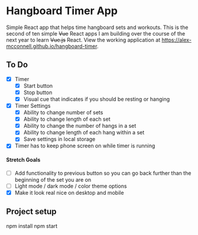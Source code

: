 # Hangboard Timer App

Simple React app that helps time hangboard sets and workouts. This is the second of ten simple ~~Vue~~ React apps I am building over the course of the next year to learn ~~Vue.js~~ React.  View the working application at https://alex-mcconnell.github.io/hangboard-timer.

## To Do

- [x] Timer
  - [x] Start button
  - [x] Stop button
  - [x] Visual cue that indicates if you should be resting or hanging
- [x] Timer Settings
  - [x] Ability to change number of sets
  - [x] Ability to change length of each set
  - [x] Ability to change the number of hangs in a set
  - [x] Ability to change length of each hang within a set
  - [x] Save settings in local storage
- [x] Timer has to keep phone screen on while timer is running

#### Stretch Goals

- [ ] Add functionality to previous button so you can go back further than the beginning of the set you are on
- [ ] Light mode / dark mode / color theme options
- [x] Make it look real nice on desktop and mobile

## Project setup

npm install
npm start
